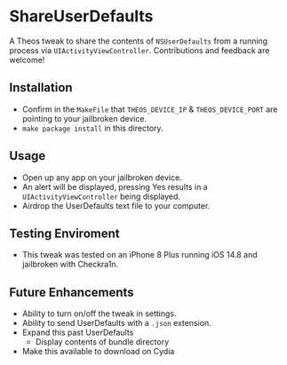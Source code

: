 # ShareUserDefaults
A Theos tweak to share the contents of `NSUserDefaults` from a running process via `UIActivityViewController`. Contributions and feedback are welcome!

## Installation 
- Confirm in the `MakeFile` that `THEOS_DEVICE_IP` & `THEOS_DEVICE_PORT` are pointing to your jailbroken device.
- `make package install` in this directory.

## Usage
- Open up any app on your jailbroken device.
- An alert will be displayed, pressing Yes results in a `UIActivityViewController` being displayed.
- Airdrop the UserDefaults text file to your computer.

## Testing Enviroment
- This tweak was tested on an iPhone 8 Plus running iOS 14.8 and jailbroken with Checkra1n.

## Future Enhancements
- Ability to turn on/off the tweak in settings.
- Ability to send UserDefaults with a `.json` extension. 
- Expand this past UserDefaults
    - Display contents of bundle directory
- Make this available to download on Cydia
